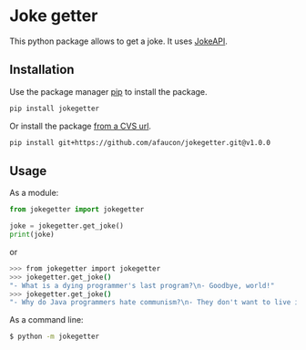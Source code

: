 # Joke getter

This python package allows to get a joke. It uses [JokeAPI](https://sv443.net/jokeapi).

## Installation

Use the package manager [pip](https://pip.pypa.io/en/stable/) to install the package.

```bash
pip install jokegetter
```

Or install the package [from a CVS url](https://pip.pypa.io/en/stable/reference/pip_install/#git).

```bash
pip install git+https://github.com/afaucon/jokegetter.git@v1.0.0
```

## Usage

As a module:

```python
from jokegetter import jokegetter

joke = jokegetter.get_joke()
print(joke)
```

or

```bash
>>> from jokegetter import jokegetter
>>> jokegetter.get_joke()
"- What is a dying programmer's last program?\n- Goodbye, world!"
>>> jokegetter.get_joke()
"- Why do Java programmers hate communism?\n- They don't want to live in a classless society."
```

As a command line:

```bash
$ python -m jokegetter
```
